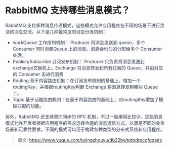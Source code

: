 # RabbitMQ 支持哪些消息模式？

<font style="color:rgb(55, 65, 81);background-color:rgb(247, 247, 248);">RabbitMQ 支持多种消息传递模式，这些模式允许应用程序在不同的场景下进行灵活的消息交流。以下是几种最常见的消息分发机制：</font>

+ <font style="color:rgb(55, 65, 81);background-color:rgb(247, 247, 248);">workQueue 工作序列机制： Producer 将消息发送到 queue，多个 Consumer 同时消费Queue 上的消息。消息会均匀的分配给多个 Consumer 处理。</font>
+ <font style="color:rgb(55, 65, 81);background-color:rgb(247, 247, 248);">Publish/Subscribe 订阅发布机制： Producer 只负责将消息发送到exchange交换机上。Exchange 将消息转发到所有订阅的 Queue，并由对应的 Consumer 去进行消费</font>
+ <font style="color:rgb(55, 65, 81);background-color:rgb(247, 247, 248);">Routing 基于内容路由机制：在订阅发布机制的基础上，增加一个routingKey，并根据routingKey判断 Exchange 将消息转发到哪些 Queue 上。</font>
+ <font style="color:rgb(55, 65, 81);background-color:rgb(247, 247, 248);">Topic 基于话题路由机制：在基于内容路由的基础上，对routingKey增加了模糊匹配的功能。</font>

<font style="color:rgb(55, 65, 81);background-color:rgb(247, 247, 248);">另外，RabbitMQ 还支持双向同步的 RPC 机制，不过一般用得比较少。这些消息模式允许开发者根据应用程序的需求选择合适的消息通信方式，以满足不同的业务场景和可靠性要求。不同的模式可以用于构建各种类型的分布式系统和应用程序。</font>



> 原文: <https://www.yuque.com/tulingzhouyu/db22bv/tptbdrpcqfgqairx>